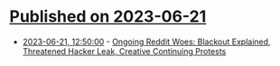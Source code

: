 # [Published on 2023-06-21](index.md)

* [2023-06-21, 12:50:00](https://soylentnews.org/article.pl?sid=23/06/20/2239243&from=rss) - [Ongoing Reddit Woes:  Blackout Explained, Threatened Hacker Leak, Creative Continuing Protests](https://soylentnews.org/article.pl?sid=23/06/20/2239243&from=rss)
